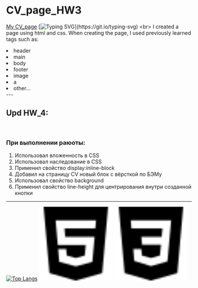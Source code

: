 # CV_page_HW3
[My CV_page](https://leonidzhukovets.github.io/CV_page_HW3_4/)
[![Typing SVG](https://readme-typing-svg.herokuapp.com?color=%2336BCF7&lines=Page+about+me:)](https://git.io/typing-svg)
<br>
I created a page using html and css.
When creating the page, I used previously learned tags such as:
<li>header
<li>main
<li>body
<li>footer
<li>image
<li>a
<li>other...
  <br>
  ---
        
## Upd HW_4:
<br>
        
### При выполнении раюоты:

  1. Использовал вложенность в CSS
  2. Использовал наследование в CSS
  3. Применил свойство display:inline-block
  4. Добавил на страницу CV новый блок с вёрсткой по БЭМу
  5. Использовал свойство background
  6. Применил свойство line-height для центрирования внутри созданной кнопки
---

 
[![Top Langs](https://github-readme-stats.vercel.app/api/top-langs/?username=LeonidZhukovets)](https://github.com/LeonidZhukovets)
<img src="/img/html5.svg" width="200" height="200" alt="image description">
<img src="/img/css3.svg" width="200" height="200" alt="image description">

